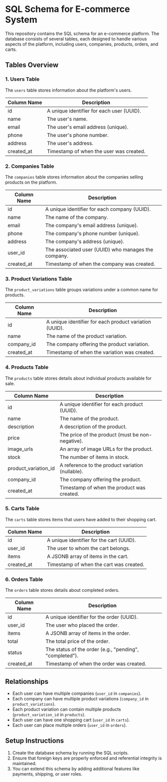 # SQL Schema for E-commerce System

This repository contains the SQL schema for an e-commerce platform. The database consists of several tables, each designed to handle various aspects of the platform, including users, companies, products, orders, and carts.

## Tables Overview

### 1. Users Table
The `users` table stores information about the platform's users.

| Column Name   | Description                                      |
|---------------|--------------------------------------------------|
| id            | A unique identifier for each user (UUID).        |
| name          | The user's name.                                 |
| email         | The user's email address (unique).               |
| phone         | The user's phone number.                         |
| address       | The user's address.                              |
| created_at    | Timestamp of when the user was created.          |

### 2. Companies Table
The `companies` table stores information about the companies selling products on the platform.

| Column Name   | Description                                      |
|---------------|--------------------------------------------------|
| id            | A unique identifier for each company (UUID).     |
| name          | The name of the company.                         |
| email         | The company's email address (unique).            |
| phone         | The company's phone number (unique).             |
| address       | The company's address (unique).                  |
| user_id       | The associated user (UUID) who manages the company.|
| created_at    | Timestamp of when the company was created.       |

### 3. Product Variations Table
The `product_variations` table groups variations under a common name for products.

| Column Name   | Description                                      |
|---------------|--------------------------------------------------|
| id            | A unique identifier for each product variation (UUID). |
| name          | The name of the product variation.               |
| company_id    | The company offering the product variation.      |
| created_at    | Timestamp of when the variation was created.     |

### 4. Products Table
The `products` table stores details about individual products available for sale.

| Column Name         | Description                                                  |
|---------------------|--------------------------------------------------------------|
| id                  | A unique identifier for each product (UUID).                 |
| name                | The name of the product.                                     |
| description         | A description of the product.                                |
| price               | The price of the product (must be non-negative).             |
| image_urls          | An array of image URLs for the product.                      |
| stock               | The number of items in stock.                                |
| product_variation_id| A reference to the product variation (nullable).             |
| company_id          | The company offering the product.                            |
| created_at          | Timestamp of when the product was created.                   |

### 5. Carts Table
The `carts` table stores items that users have added to their shopping cart.

| Column Name   | Description                                          |
|---------------|------------------------------------------------------|
| id            | A unique identifier for the cart (UUID).            |
| user_id       | The user to whom the cart belongs.                  |
| items         | A JSONB array of items in the cart.                 |
| created_at    | Timestamp of when the cart was created.              |

### 6. Orders Table
The `orders` table stores details about completed orders.

| Column Name   | Description                                          |
|---------------|------------------------------------------------------|
| id            | A unique identifier for the order (UUID).           |
| user_id       | The user who placed the order.                       |
| items         | A JSONB array of items in the order.                 |
| total         | The total price of the order.                        |
| status        | The status of the order (e.g., "pending", "completed").|
| created_at    | Timestamp of when the order was created.             |

## Relationships

- Each user can have multiple companies (`user_id` in `companies`).
- Each company can have multiple product variations (`company_id` in `product_variations`).
- Each product variation can contain multiple products (`product_variation_id` in `products`).
- Each user can have one shopping cart (`user_id` in `carts`).
- Each user can place multiple orders (`user_id` in `orders`).

## Setup Instructions

1. Create the database schema by running the SQL scripts.
2. Ensure that foreign keys are properly enforced and referential integrity is maintained.
3. You can extend this schema by adding additional features like payments, shipping, or user roles.
